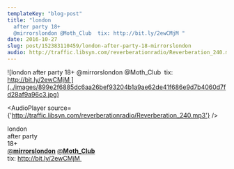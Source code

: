 ```yaml
---
templateKey: "blog-post"
title: "london
  after party 18+
  @mirrorslondon @Moth_Club  tix: http://bit.ly/2ewCMjM "
date: 2016-10-27
slug: post/152383110459/london-after-party-18-mirrorslondon
audio: http://traffic.libsyn.com/reverberationradio/Reverberation_240.mp3
---
```


![london
 after party 18+
 @mirrorslondon @Moth_Club  tix: http://bit.ly/2ewCMjM ](../images/899e2f6885dc6aa26bef93204b1a9ae62de41f686e9d7b4060d7fd28af9a96c3.jpg)

<AudioPlayer source={'http://traffic.libsyn.com/reverberationradio/Reverberation_240.mp3'} />

<p>london
<br />after party <br />18+
<br /><a href="https://twitter.com/mirrorslondon">@<b>mirrorslondon</b></a> <a href="https://twitter.com/Moth_Club">@<b>Moth_Club</b></a>&nbsp;<br />tix: <a href="https://t.co/xTThGDArSe" title="http://bit.ly/2ewCMjM">http://bit.ly/2ewCMjM&nbsp;</a></p>
